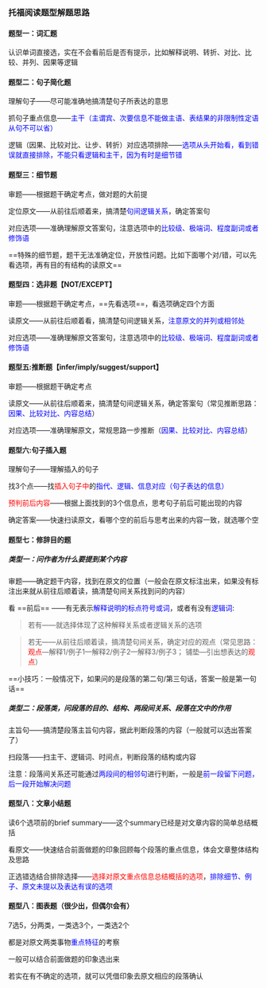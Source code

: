 ### 托福阅读题型解题思路

#### 题型一：词汇题
认识单词直接选，实在不会看前后是否有提示，比如解释说明、转折、对比、比较、并列、因果等逻辑

#### 题型二：句子简化题
理解句子——尽可能准确地搞清楚句子所表达的意思

抓句子重点信息——<font color='blue'>主干（主谓宾、次要信息不能做主语、表结果的非限制性定语从句不可以省）</font>

逻辑（因果、比较对比、让步、转折）对应选项排除——<font color='blue'>选项从头开始看，看到错误就直接排除，不能只看逻辑和主干，因为有时是细节错</font>

#### 题型三：细节题
审题——根据题干确定考点，做对题的大前提

定位原文——从前往后顺着来，搞清楚<font color='blue'>句间逻辑关系</font>，确定答案句

对应选项——准确理解原文答案句，注意选项中的<font color='blue'>比较级、极端词、程度副词或者修饰语</font>

==特殊的细节题，题干无法准确定位，开放性问题。比如下面哪个对/错，可以先看选项，再有目的有结构的读原文==

#### 题型四：选非题【NOT/EXCEPT】
审题——根据题干确定考点，==先看选项==，看选项确定四个方面

读原文——从前往后顺着看，搞清楚句间逻辑关系，<font color='blue'>注意原文的并列或相邻处</font>

对应选项——准确理解原文答案句，注意选项中的<font color='blue'>比较级、极端词、程度副词或者修饰语</font>

#### 题型五:推断题【infer/imply/suggest/support】
审题——根据题干确定考点

读原文——从前往后顺着来，搞清楚句间逻辑关系，确定答案句（常见推断思路：<font color='blue'>因果、比较对比、内容总结</font>）

对应选项——准确理解原文，常规思路一步推断（<font color='blue'>因果、比较对比、内容总结</font>）

#### 题型六:句子插入题
理解句子——理解插入的句子

找3个点——找<font color='red'>插入句子中</font>的<font color='blue'>指代、逻辑、信息对应（句子表达的信息）</font>

<font color='red'>预判前后内容</font>——根据上面找到的3个信息点，思考句子前后可能出现的内容

确定答案——快速扫读原文，看哪个空的前后与思考出来的内容一致，就选哪个空

#### 题型七：修辞目的题

##### 类型一：问作者为什么要提到某个内容
审题——确定题干内容，找到在原文的位置（一般会在原文标注出来，如果没有标注出来就从前往后顺着读，搞清楚句间关系找到问的内容）

看 ==前后== ——有无表示<font color='blue'>解释说明的标点符号或词</font>，或者有没有<font color='blue'>逻辑词</font>:

>若有——就选择体现了这种解释关系或者逻辑关系的选项

>若无——从前往后顺着读，搞清楚句间关系，确定对应的观点（常见思路：<font color='red'>观点</font>—解释1/例子1—解释2/例子2—解释3/例子3； 铺垫—引出想表达的<font color='red'>观点</font>）

==小技巧：一般情况下，如果问的是段落的第二句/第三句话，答案一般是第一句话==

##### 类型二：段落类，问段落的目的、结构、两段间关系、段落在文中的作用
主旨句——搞清楚段落主旨句内容，据此判断段落的内容（一般就可以选出答案了）

扫段落——扫主干、逻辑词、时间点，判断段落的结构或内容

注意：段落间关系还可能通过<font color='blue'>两段间的相邻句</font>进行判断，一般是<font color='blue'>前一段留下问题，后一段开始解决问题</font>

#### 题型八：文章小结题
读6个选项前的brief summary——这个summary已经是对文章内容的简单总结概括

看原文——快速结合前面做题的印象回顾每个段落的重点信息，体会文章整体结构及思路

正选错选结合排除选择——<font color='red'>选择对原文重点信息总结概括的选项</font>，<font color='blue'>排除细节、例子、原文未提以及表达有误的选项</font>

#### 题型八：图表题（很少出，但偶尔会有）
7选5，分两类，一类选3个，一类选2个

都是对原文两类事物<font color='blue'>重点特征</font>的考察

一般可以结合前面做题的印象选出来

若实在有不确定的选项，就可以凭借印象去原文相应的段落确认

	